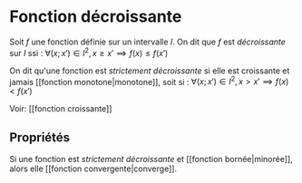 # Fonction décroissante

Soit $f$ une fonction définie sur un intervalle $I$.
On dit que $f$ est _décroissante_ sur $I$ ssi :
$\forall (x;x')\in I^2, x \geq x' \implies f(x) \leq f(x')$

On dit qu'une fonction est _strictement décroissante_ si elle est croissante et jamais [[fonction monotone|monotone]], soit si :
$\forall (x;x')\in I^2, x > x' \implies f(x) < f(x')$

Voir: [[fonction croissante]]

## Propriétés
Si une fonction est _strictement décroissante_ et [[fonction bornée|minorée]], alors elle [[fonction convergente|converge]].
